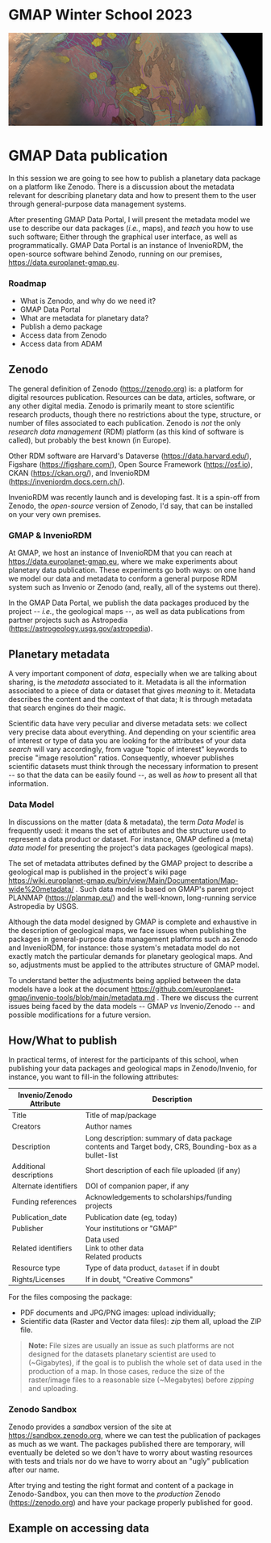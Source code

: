 # GMAP Winter School 2023

![](assets/background_gmap_winter_school_2023.jpg)

# GMAP Data publication

In this session we are going to see how to publish a planetary data package on a platform like Zenodo. There is a discussion about the metadata relevant for describing planetary data and how to present them to the user through general-purpose data management systems.

After presenting GMAP Data Portal, I will present the metadata model we use to describe our data packages (_i.e._, maps), and _teach_ you how to use such software; Either through the graphical user interface, as well as programmatically.
GMAP Data Portal is an instance of InvenioRDM, the open-source software behind Zenodo, running on our premises, https://data.europlanet-gmap.eu.


### Roadmap

- What is Zenodo, and why do we need it?
- GMAP Data Portal
- What are metadata for planetary data?
- Publish a demo package
- Access data from Zenodo
- Access data from ADAM


## Zenodo

The general definition of Zenodo (https://zenodo.org) is: a platform for digital resources publication. Resources can be data, articles, software, or any other digital media. Zenodo is primarily meant to store scientific research products, though there no restrictions about the type, structure, or number of files associated to each publication. Zenodo is _not_ the only _research data management_ (RDM) platform (as this kind of software is called), but probably the best known (in Europe).

Other RDM software are Harvard's Dataverse (https://data.harvard.edu/), Figshare (https://figshare.com/), Open Source Framework (https://osf.io), CKAN (https://ckan.org/), and InvenioRDM (https://inveniordm.docs.cern.ch/).

InvenioRDM was recently launch and is developing fast. It is a spin-off from Zenodo, the _open-source_ version of Zenodo, I'd say, that can be installed on your very own premises.

### GMAP & InvenioRDM

At GMAP, we host an instance of InvenioRDM that you can reach at https://data.europlanet-gmap.eu, where we make experiments about planetary data publication. These experiments go both ways: on one hand we model our data and metadata to conform a general purpose RDM system such as Invenio or Zenodo (and, really, all of the systems out there).

In the GMAP Data Portal, we publish the data packages produced by the project -- _i.e._, the geological maps --, as well as data publications from partner projects such as Astropedia (https://astrogeology.usgs.gov/astropedia).


## Planetary metadata

A very important component of _data_, especially when we are talking about sharing, is the _metadata_ associated to it. Metadata is all the information associated to a piece of data or dataset that gives _meaning_ to it. Metadata describes the content and the context of that data; It is through metadata that search engines do their magic.

Scientific data have very peculiar and diverse metadata sets: we collect very precise data about everything. And depending on your scientific area of interest or type of data you are looking for the attributes of your data _search_ will vary accordingly, from vague "topic of interest" keywords to precise "image resolution" ratios. Consequently, whoever publishes scientific datasets must think through the necessary information to present -- so that the data can be easily found --, as well as _how_ to present all that information.


### Data Model

In discussions on the matter (data & metadata), the term _Data Model_ is frequently used: it means the set of attributes and the structure used to represent a data product or dataset.
For instance, GMAP defined a (meta) _data model_ for presenting the project's data packages (geological maps).

The set of metadata attributes defined by the GMAP project to describe a geological map is published in the project's wiki page https://wiki.europlanet-gmap.eu/bin/view/Main/Documentation/Map-wide%20metadata/ . Such data model is based on GMAP's parent project PLANMAP (https://planmap.eu/) and the well-known, long-running service Astropedia by USGS.

Although the data model designed by GMAP is complete and exhaustive in the description of geological maps, we face issues when publishing the packages in general-purpose data management platforms such as Zenodo and InvenioRDM, for instance: those system's metadata model do not exactly match the particular demands for planetary geological maps. And so, adjustments must be applied to the attributes structure of GMAP model.

To understand better the adjustments being applied between the data models have a look at the document https://github.com/europlanet-gmap/invenio-tools/blob/main/metadata.md . There we discuss the current issues being faced by the data models -- GMAP _vs_ Invenio/Zenodo -- and possible modifications for a future version.

## How/What to publish

In practical terms, of interest for the participants of this school, when publishing your data packages and geological maps in Zenodo/Invenio, for instance, you want to fill-in the following attributes:

| Invenio/Zenodo Attribute | Description |
| - | - |
| Title | Title of map/package |
| Creators | Author names |
| Description | Long description: summary of data package contents and Target body, CRS, Bounding-box as a bullet-list |
| Additional descriptions | Short description of each file uploaded (if any) |
| Alternate identifiers | DOI of companion paper, if any |
| Funding references | Acknowledgements to scholarships/funding projects |
| Publication_date | Publication date (eg, today) | 
| Publisher | Your institutions or "GMAP" | 
| Related identifiers | Data used<br/>Link to other data<br/>Related products |
| Resource type | Type of data product, `dataset` if in doubt | 
| Rights/Licenses | If in doubt, "Creative Commons" |

For the files composing the package:
- PDF documents and JPG/PNG images: upload individually;
- Scientific data (Raster and Vector data files): _zip_ them all, upload the ZIP file.

> **Note:** File sizes are usually an issue as such platforms are not designed for the datasets planetary scientist are used to (~Gigabytes), if the goal is to publish the whole set of data used in the production of a map. In those cases, reduce the size of the raster/image files to a reasonable size (~Megabytes) before _zipping_ and uploading.

### Zenodo Sandbox

Zenodo provides a _sandbox_ version of the site at https://sandbox.zenodo.org, where we can test the publication of packages as much as we want. The packages published there are temporary, will eventually be deleted so we don't have to worry about wasting resources with tests and trials nor do we have to worry about an "ugly" publication after our name. 

After trying and testing the right format and content of a package in Zenodo-Sandbox, you can then move to the _production_ Zenodo (https://zenodo.org) and have your package properly published for good.

## Example on accessing data


